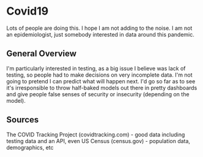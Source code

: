 # Covid19
Lots of people are doing this. I hope I am not adding to the noise. I am not an epidemiologist, just somebody interested in data around this pandemic.

## General Overview
I'm particularly interested in testing, as a big issue I believe was lack of testing, so people had to make decisions on very incomplete data. I'm not going to pretend I can predict what will happen next. I'd go so far as to see it's irresponsible to throw half-baked models out there in pretty dashboards and give people false senses of security or insecurity (depending on the model).

## Sources
The COVID Tracking Project (covidtracking.com) - good data including testing data and an API, even
US Census (census.gov) - population data, demographics, etc
